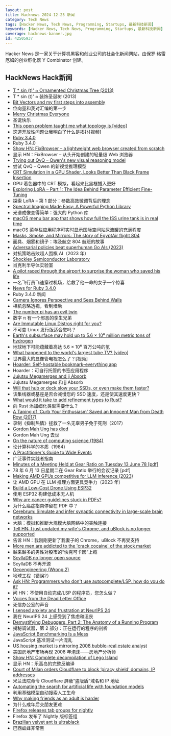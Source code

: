 ```yaml
---
layout: post
title: Hacknews 2024-12-25 新闻
category: Tech News
tags: [Hacker News, Tech News, Programming, Startups, 最新科技新闻]
keywords: [Hacker News, Tech News, Programming, Startups, 最新科技新闻]
coverage: hacknews-banner.jpg
id: 42505937
---
```


Hacker News 是一家关于计算机黑客和创业公司的社会化新闻网站，由保罗·格雷厄姆的创业孵化器 Y Combinator 创建。

## HackNews Hack新闻

- [T * sin (t)' ≈ Ornamented Christmas Tree (2013)](https://community.wolfram.com/c/portal/getImageAttachment?filename=tree.gif&userId=93201)
- T * sin (t)' ≈ 装饰圣诞树 (2013)
- [Bit Vectors and my first steps into assembly](https://blog.smidt.dev/posts/0004/)
- 位向量和我对汇编的第一步
- [Merry Christmas Everyone]()
- 圣诞快乐
- [This open problem taught me what topology is [video]](https://www.youtube.com/watch?v=IQqtsm-bBRU)
- 这道开放性问题让我明白了什么是拓扑[视频]
- [Ruby 3.4.0](https://www.ruby-lang.org/en/news/2024/12/25/ruby-3-4-0-released/)
- Ruby 3.4.0
- [Show HN: FixBrowser – a lightweight web browser created from scratch](https://www.fixbrowser.org/)
- 显示 HN：FixBrowser – 从头开始​​创建的轻量级 Web 浏览器
- [Trying out QvQ – Qwen's new visual reasoning model](https://simonwillison.net/2024/Dec/24/qvq/)
- 尝试 QvQ – Qwen 的新视觉推理模型
- [CRT Simulation in a GPU Shader, Looks Better Than Black Frame Insertion](https://blurbusters.com/crt-simulation-in-a-gpu-shader-looks-better-than-bfi/)
- GPU 着色器中的 CRT 模拟，看起来比黑框插入更好
- [Exploring LoRA – Part 1: The Idea Behind Parameter Efficient Fine-Tuning](https://medium.com/inspiredbrilliance/exploring-lora-part-1-the-idea-behind-parameter-efficient-fine-tuning-and-lora-ec469d176c26)
- 探索 LoRA – 第 1 部分：参数高效微调背后的理念
- [Spectral Imaging Made Easy: A Powerful Python Library](https://github.com/siapy/siapy-lib)
- 光谱成像变得简单：强大的 Python 库
- [macOS menu bar app that shows how full the ISS urine tank is in real time](https://github.com/Jaennaet/pISSStream)
- macOS 菜单栏应用程序可实时显示国际空间站尿液罐的充满程度
- [Masks, Smoke, and Mirrors: The story of EgyptAir flight 804](https://admiralcloudberg.medium.com/masks-smoke-and-mirrors-the-untold-story-of-egyptair-flight-804-42c788fcac2d)
- 面具、烟雾和镜子：埃及航空 804 航班的故事
- [Adversarial policies beat superhuman Go AIs (2023)](https://arxiv.org/abs/2211.00241)
- 对抗策略击败超人围棋 AI（2023 年）
- [Shockley Semiconductor Laboratory](https://www.abortretry.fail/p/shockley-semiconductor-laboratory)
- 肖克利半导体实验室
- [A pilot raced through the airport to surprise the woman who saved his life](https://www.cnn.com/2024/12/21/travel/united-pilot-reunites-bone-marrow-donor/index.html)
- 一名飞行员飞速穿过机场，给救了他一命的女子一个惊喜
- [News for Ruby 3.4.0](https://docs.ruby-lang.org/en/master/NEWS_md.html)
- Ruby 3.4.0 新闻
- [Camera Ignores Perspective and Sees Behind Walls](https://petapixel.com/2024/12/09/this-incredible-camera-ignores-perspective-and-sees-behind-walls/)
- 相机忽略透视，看到墙后
- [The number pi has an evil twin](https://mathstodon.xyz/@johncarlosbaez/113703444230936435)
- 数字 π 有一个邪恶的孪生兄弟
- [Are Immutable Linux Distros right for you?](https://linuxblog.io/immutable-linux-distros-are-they-right-for-you-take-the-test/)
- 不可变 Linux 发行版适合您吗？
- [Earth's subsurface may hold up to 5.6 × 10⁶ million metric tons of hydrogen](https://phys.org/news/2024-12-earth-subsurface-million-metric-tons.html)
- 地球地下可能蕴藏着高达 5.6 × 10⁶ 百万公吨的氢
- [What happened to the world's largest tube TV? [video]](https://www.youtube.com/watch?v=JfZxOuc9Qwk)
- 世界最大的显像管电视怎么了？[视频]
- [Hoarder: Self-hostable bookmark-everything app](https://github.com/hoarder-app/hoarder)
- Hoarder：可自行托管的书签应用程序
- [Jujutsu Megamerges and jj Absorb](https://v5.chriskrycho.com/journal/jujutsu-megamerges-and-jj-absorb/)
- Jujutsu Megamerges 和 jj Absorb
- [Will that hub or dock slow your SSDs, or even make them faster?](https://eclecticlight.co/2024/12/23/will-that-hub-or-dock-slow-your-ssds-or-even-make-them-faster/)
- 该集线器或基座是否会减慢您的 SSD 速度，还是使其速度更快？
- [What would it take to add refinement types to Rust?](https://yoric.github.io/post/rust-refinement-types/)
- 向 Rust 添加细化类型需要什么？
- [A Taping of 'Curb Your Enthusiasm' Saved an Innocent Man from Death Row (2017)](https://innocenceproject.org/how-curb-your-enthusiasm-saved-an-innocent-man-from-death-row/)
- 录制《抑制热情》拯救了一名无辜男子免于死刑（2017）
- [Gordon Mah Ung has died](https://www.pcworld.com/article/2564783/gordon-mah-ung-remembered.html)
- Gordon Mah Ung 去世
- [On the nature of computing science (1984)](https://www.cs.utexas.edu/~EWD/transcriptions/EWD08xx/EWD896.html)
- 论计算科学的本质（1984）
- [A Practitioner's Guide to Wide Events](https://jeremymorrell.dev/blog/a-practitioners-guide-to-wide-events/)
- 广泛事件实践者指南
- [Minutes of a Meeting Held at Gear Ratio on Tuesday 13 June 78 [pdf]](https://www.forgottenweapons.com/wp-content/uploads/2024/12/Mamba-production-meeting.pdf)
- 78 年 6 月 13 日星期二在 Gear Ratio 举行的会议记录 [pdf]
- [Making AMD GPUs competitive for LLM inference (2023)](https://blog.mlc.ai/2023/08/09/Making-AMD-GPUs-competitive-for-LLM-inference)
- 让 AMD GPU 在 LLM 推理方面更具竞争力（2023 年）
- [Build a Low-Cost Drone Using ESP32](https://www.digikey.com/en/maker/projects/a-step-by-step-guide-to-build-a-low-cost-drone-using-esp32/8afccd0690574bcebfa0d2ad6fd0a391)
- 使用 ESP32 构建低成本无人机
- [Why are cancer guidelines stuck in PDFs?](https://seangeiger.substack.com/p/why-are-cancer-guidelines-stuck-in)
- 为什么癌症指南停留在 PDF 中？
- [Cerebrum: Simulate and infer synaptic connectivity in large-scale brain networks](https://svbrain.xyz/2024/12/20/cerebrum)
- 大脑：模拟和推断大规模大脑网络中的突触连接
- [Tell HN: I just updated my wife's Chrome, and uBlock is no longer supported]()
- 告诉 HN：我刚刚更新了我妻子的 Chrome，uBlock 不再受支持
- [More men are addicted to the 'crack cocaine' of the stock market](https://www.wsj.com/finance/stocks/stock-market-trading-apps-addiction-afecb07a)
- 越来越多的男性对股市的“快克可卡因”上瘾
- [ScyllaDB no longer open source](https://forum.scylladb.com/t/scylladb-source-available-licensing/4214)
- ScyllaDB 不再开源
- [Geoengineering (Wrong 2)](https://nealstephenson.substack.com/p/geoengineering)
- 地球工程（错误2）
- [Ask HN: Programmers who don't use autocomplete/LSP, how do you do it?]()
- 问 HN：不使用自动完成/LSP 的程序员，您怎么做？
- [Voices from the Dead Letter Office](https://harpers.org/archive/2025/01/voices-from-the-dead-letter-office-cynthia-ozick-epistolary-life/)
- 死信办公室的声音
- [I sensed anxiety and frustration at NeurIPS 24](https://kyunghyuncho.me/i-sensed-anxiety-and-frustration-at-neurips24/)
- 我在 NeurIPS 24 上感受到了焦虑和沮丧
- [Demystifying Debuggers, Part 2: The Anatomy of a Running Program](https://www.rfleury.com/p/demystifying-debuggers-part-2-the)
- 揭秘调试器，第 2 部分：正在运行的程序的剖析
- [JavaScript Benchmarking Is a Mess](https://byteofdev.com/posts/javascript-benchmarking-mess/)
- JavaScript 基准测试一片混乱
- [US housing market is mirroring 2008 bubble–real estate analyst](https://www.newsweek.com/us-housing-market-mirroring-2008-bubble-real-estate-analyst-2005520)
- 美国房地产市场再现 2008 年泡沫——房地产分析师
- [Show HN: Complete decompilation of Lego Island](https://github.com/isledecomp/isle)
- 显示 HN：乐高岛的完整反编译
- [Court of Milan orders Cloudflare to block ‘piracy shield’ domains, IP addresses](https://torrentfreak.com/cloudflare-must-block-piracy-shield-domains-and-ip-addresses-across-its-service-241224/)
- 米兰法院命令 Cloudflare 屏蔽“盗版盾”域名和 IP 地址
- [Automating the search for artificial life with foundation models](https://sakana.ai/asal/)
- 利用基础模型自动搜索人工生命
- [Why making friends as an adult is harder](https://www.theestablished.com/self/health/why-making-friends-as-an-adult-is-harder-than-ever)
- 为什么成年后交朋友更难
- [Firefox releases tab groups for nightly](https://bugzilla.mozilla.org/show_bug.cgi?id=1938187)
- Firefox 发布了 Nightly 版标签组
- [Brazilian velvet ant is ultrablack](https://www.nytimes.com/2024/12/17/science/ultrablack-velvet-ant-brazil.html)
- 巴西蚁蜂非常黑


